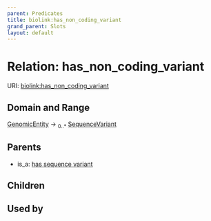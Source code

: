 ```yaml
---
parent: Predicates
title: biolink:has_non_coding_variant
grand_parent: Slots
layout: default
---
```


# Relation: has_non_coding_variant




URI: [biolink:has_non_coding_variant](https://w3id.org/biolink/has_non_coding_variant)

## Domain and Range

[GenomicEntity](GenomicEntity.md) ->  <sub>0..\*</sub> [SequenceVariant](SequenceVariant.md)

## Parents

 *  is_a: [has sequence variant](has_sequence_variant.md)

## Children


## Used by

